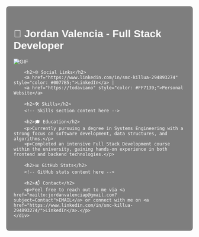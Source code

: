 <head>
    <meta charset="UTF-8">
    <meta name="viewport" content="width=device-width, initial-scale=1.0">
    <title>My Professional Page</title>
    <style>
        body {
            background-image: url('https://cdn.dribbble.com/userupload/6898071/file/original-d6eee2f84315fca58967df52e2fed047.gif');
            background-size: cover;
            color: white;
            font-family: Arial, sans-serif;
            padding: 20px;
        }
        .container {
            background: rgba(0, 0, 0, 0.5); /* semi-transparent background */
            padding: 20px;
            border-radius: 8px;
        }
    </style>
</head>
<body>
    <div class="container">
        <h1>💼 Jordan Valencia - Full Stack Developer</h1>
        <img src="https://storage.ko-fi.com/cdn/useruploads/post/f9d344fe-3715-41b8-8996-6d844cac422b_scrivaniapreview.gif" alt="GIF" />

        <h2>🌐 Social Links</h2>
        <a href="https://www.linkedin.com/in/smc-killua-294893274" style="color: #0077B5;">LinkedIn</a> |
        <a href="https://todaviano" style="color: #FF7139;">Personal Website</a>

        <h2>🛠️ Skills</h2>
        <!-- Skills section content here -->

        <h2>🎓 Education</h2>
        <p>Currently pursuing a degree in Systems Engineering with a strong focus on software development, data structures, and algorithms.</p>
        <p>Completed an intensive Full Stack Development course within the university, gaining hands-on experience in both frontend and backend technologies.</p>

        <h2>📊 GitHub Stats</h2>
        <!-- GitHub stats content here -->

        <h2>📬 Contact</h2>
        <p>Feel free to reach out to me via <a href="mailto:jordanvalenciap@gmail.com?subject=Contact">EMAIL</a> or connect with me on <a href="https://www.linkedin.com/in/smc-killua-294893274/">LinkedIn</a>.</p>
    </div>
</body>
